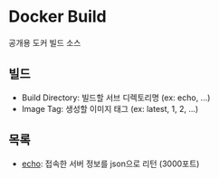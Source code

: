 # Docker Build

공개용 도커 빌드 소스

## 빌드

- Build Directory: 빌드할 서브 디렉토리명 (ex: echo, ...)
- Image Tag: 생성할 이미지 태그 (ex: latest, 1, 2, ...)

## 목록

- [echo](./echo): 접속한 서버 정보를 json으로 리턴 (3000포트)
